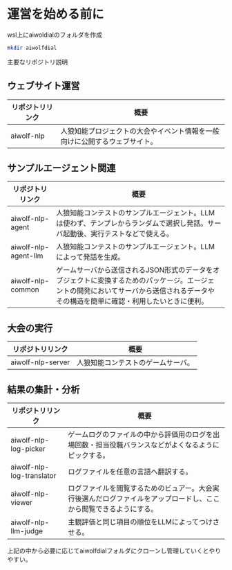 # 運営を始める前に

wsl上にaiwoldialのフォルダを作成

```bash
mkdir aiwolfdial
```

主要なリポジトリ説明

## ウェブサイト運営
| リポジトリリンク | 概要 |
| --- | --- |
| aiwolf-nlp | 人狼知能プロジェクトの大会やイベント情報を一般向けに公開するウェブサイト。 |

## サンプルエージェント関連
| リポジトリリンク | 概要 |
| --- | --- |
| aiwolf-nlp-agent | 人狼知能コンテストのサンプルエージェント。LLMは使わず、テンプレからランダムで選択し発話。サーバ起動後、実行テストなどで使える。 |
| aiwolf-nlp-agent-llm | 人狼知能コンテストのサンプルエージェント。LLMによって発話を生成。 |
| aiwolf-nlp-common | ゲームサーバから送信されるJSON形式のデータをオブジェクトに変換するためのパッケージ。エージェントの開発においてサーバから送信されるデータやその構造を簡単に確認・利用したいときに便利。 |

## 大会の実行
| リポジトリリンク | 概要 |
| --- | --- |
| aiwolf-nlp-server | 人狼知能コンテストのゲームサーバ。 |

## 結果の集計・分析
| リポジトリリンク | 概要 |
| --- | --- |
| aiwolf-nlp-log-picker | ゲームログのファイルの中から評価用のログを出場回数・担当役職バランスなどがよくなるようにピックする。 |
| aiwolf-nlp-log-translator | ログファイルを任意の言語へ翻訳する。 |
| aiwolf-nlp-viewer | ログファイルを閲覧するためのビュアー。大会実行後選んだログファイルをアップロードし、ここから閲覧できるようにする。 |
| aiwolf-nlp-llm-judge | 主観評価と同じ項目の順位をLLMによってつけさせる。 |

上記の中から必要に応じてaiwolfdialフォルダにクローンし管理していくとやりやすい。
